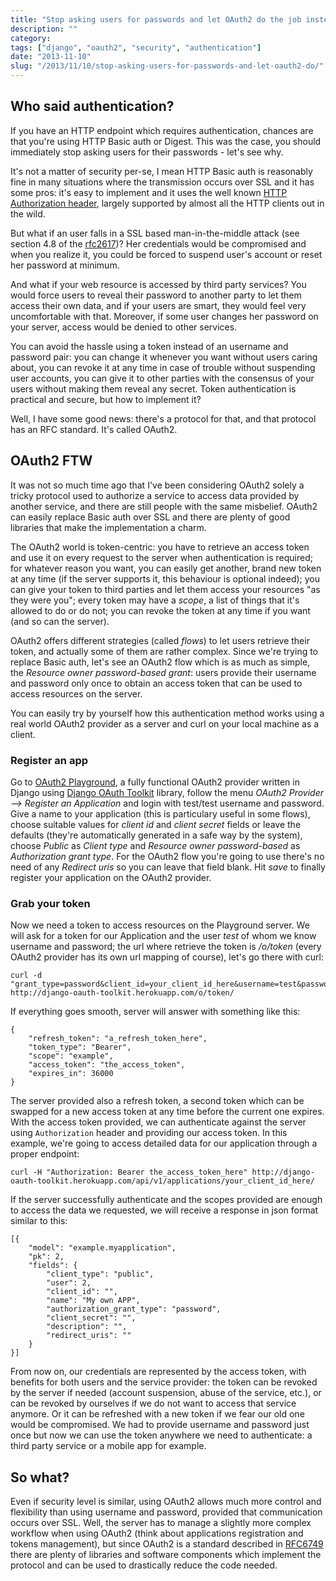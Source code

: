 ```yaml
---
title: "Stop asking users for passwords and let OAuth2 do the job instead"
description: ""
category: 
tags: ["django", "oauth2", "security", "authentication"]
date: "2013-11-10"
slug: "/2013/11/10/stop-asking-users-for-passwords-and-let-oauth2-do/"
---
```


## Who said authentication?

If you have an HTTP endpoint which requires authentication, chances are that you're using HTTP Basic auth or 
Digest. This was the case, you should immediately stop asking users for their passwords - let's see why.

It's not a matter of security per-se, I mean HTTP Basic auth is reasonably fine in many situations where the 
transmission occurs over SSL and it has some pros: it's easy to implement and it uses the well known 
[HTTP Authorization header](http://www.w3.org/Protocols/rfc2616/rfc2616-sec14.html#sec14.8), largely supported
by almost all the HTTP clients out in the wild.

But what if an user falls in a SSL based man-in-the-middle attack (see section 4.8 of the 
[rfc2617](http://www.ietf.org/rfc/rfc2617.txt))? Her credentials would be compromised and 
when you realize it, you could be forced to suspend user's account or reset her password at minimum. 

And what if your web resource is accessed by third party services? You would force users to reveal their password
to another party to let them access their own data, and if your users are smart, they would feel very uncomfortable 
with that. Moreover, if some user changes her password on your server, access would be denied to other services.

You can avoid the hassle using a token instead of an username and password pair: you can change it whenever you
want without users caring about, you can revoke it at any time in case of trouble without suspending user accounts,
you can give it to other parties with the consensus of your users without making them reveal any secret. Token
authentication is practical and secure, but how to implement it?

Well, I have some good news: there's a protocol for that, and that protocol has an RFC standard. It's called 
OAuth2.

## OAuth2 FTW

It was not so much time ago that I've been considering OAuth2 solely a tricky protocol used to authorize a 
service to access data provided by another service, and there are still people with the same misbelief. OAuth2
can easily replace Basic auth over SSL and there are plenty of good libraries that make the implementation a charm.

The OAuth2 world is token-centric: you have to retrieve an access token and use it on every request to the server 
when authentication is required; for whatever reason you want, you can easily get another, brand new 
token at any time (if the server supports it, this behaviour is optional indeed); you can give your token to
third parties and let them access your resources "as they were you"; every token may have a *scope*, a list of 
things that it's allowed to do or do not; you can revoke the token at any time if you want (and so can the server).

OAuth2 offers different strategies (called *flows*) to let users retrieve their token, and actually some of them 
are rather complex. Since we're trying to replace Basic auth, let's see an OAuth2 flow which is as much as
simple, the *Resource owner password-based grant*: users provide their username and password only once to obtain 
an access token that can be used to access resources on the server.

You can easily try by yourself how this authentication method works using a real world OAuth2 provider as a server 
and curl on your local machine as a client.

### Register an app

Go to [OAuth2 Playground](http://django-oauth-toolkit.herokuapp.com/), a fully functional OAuth2 provider written
in Django using [Django OAuth Toolkit](https://github.com/evonove/django-oauth-toolkit) library, follow the menu
*OAuth2 Provider --> Register an Application* and login with test/test username and 
password. Give a name to your application (this is particulary useful in some flows), choose suitable values for
*client id* and *client secret* fields or leave the defaults (they're automatically generated in a safe way by
the system), choose *Public* as *Client type* and *Resource owner password-based* as *Authorization grant type*.
For the OAuth2 flow you're going to use there's no need of any *Redirect uris* so you can leave that field blank.
Hit *save* to finally register your application on the OAuth2 provider.

### Grab your token

Now we need a token to access resources on the Playground server. We will ask for a token for our Application
and the user *test* of whom we know username and password; the url where retrieve the token is */o/token* 
(every OAuth2 provider has its own url mapping of course), let's go there with curl:

	curl -d "grant_type=password&client_id=your_client_id_here&username=test&password=test" http://django-oauth-toolkit.herokuapp.com/o/token/

If everything goes smooth, server will answer with something like this:

	{
	    "refresh_token": "a_refresh_token_here", 
	    "token_type": "Bearer", 
	    "scope": "example", 
	    "access_token": "the_access_token", 
	    "expires_in": 36000
	}

The server provided also a refresh token, a second token which can be swapped for a new access token
at any time before the current one expires. With the access token provided, we can authenticate against the server
using `Authorization` header and providing our access token. In this example, we're going to access detailed data
for our application through a proper endpoint:

	curl -H "Authorization: Bearer the_access_token_here" http://django-oauth-toolkit.herokuapp.com/api/v1/applications/your_client_id_here/

If the server successfully authenticate and the scopes provided are enough to access the data we requested, we will
receive a response in json format similar to this:

    [{
        "model": "example.myapplication", 
        "pk": 2, 
        "fields": {
            "client_type": "public", 
            "user": 2, 
            "client_id": "", 
            "name": "My own APP", 
            "authorization_grant_type": "password", 
            "client_secret": "", 
            "description": "", 
            "redirect_uris": ""
        }
    }]

From now on, our credentials are represented by the access token, with benefits for both users and the service provider: 
the token can be revoked by the server if needed (account suspension, abuse of the service, etc.), or can be revoked 
by ourselves if we do not want to access that service anymore. Or it can be refreshed with a new token if we fear our 
old one would be compromised. We had to provide username and password just once but now we can use the token anywhere 
we need to authenticate: a third party service or a mobile app for example. 

## So what?

Even if security level is similar, using OAuth2 allows much more control and flexibility than using username and password,
provided that communication occurs over SSL. Well, the server has to manage a slightly more complex workflow when using
OAuth2 (think about applications registration and tokens management), but since OAuth2 is a standard described in 
[RFC6749](http://tools.ietf.org/html/rfc6749) there are plenty of libraries and software components which implement the 
protocol and can be used to drastically reduce the code needed.
